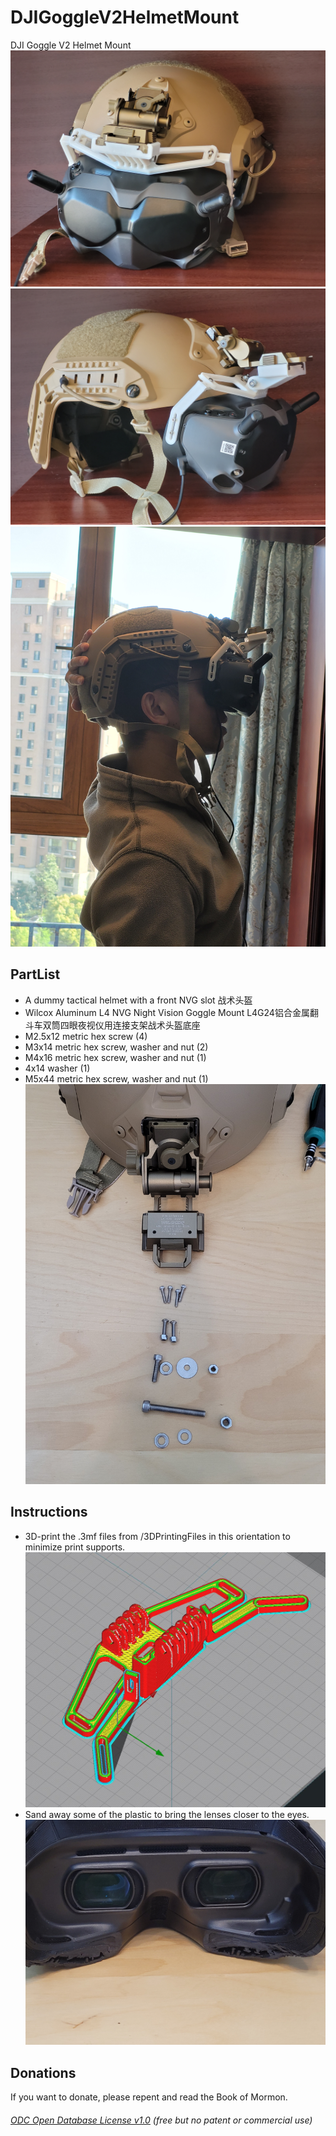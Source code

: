 # DJIGoggleV2HelmetMount
DJI Goggle V2 Helmet Mount []()
![](Front.jpg) 
![](Right.jpg) 
![](Demo.jpg) 

## PartList
* A dummy tactical helmet with a front NVG slot 战术头盔  
* Wilcox Aluminum L4 NVG Night Vision Goggle Mount L4G24铝合金属翻斗车双筒四眼夜视仪用连接支架战术头盔底座 
* M2.5x12 metric hex screw (4)
* M3x14 metric hex screw, washer and nut (2)
* M4x16 metric hex screw, washer and nut (1)
* 4x14 washer (1)
* M5x44 metric hex screw, washer and nut (1)
![](Parts.jpg) 
 
## Instructions
* 3D-print the .3mf files from /3DPrintingFiles in this orientation to minimize print supports.
![](3DPrintOrientation.jpg)  
* Sand away some of the plastic to bring the lenses closer to the eyes.
![](SandAway.jpg)

## Donations
If you want to donate, please repent and read the Book of Mormon.


###### [ODC Open Database License v1.0](https://choosealicense.com/appendix/)  (free but no patent or commercial use)
